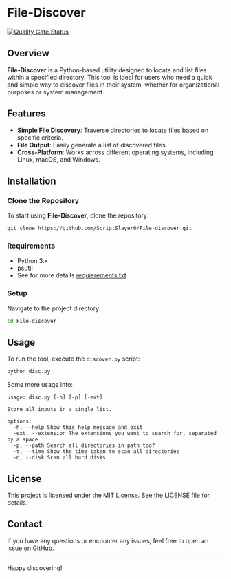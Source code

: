 # File-Discover
[![Quality Gate Status](https://sonarcloud.io/api/project_badges/measure?project=ScriptSlayer0_File-discover&metric=alert_status)](https://sonarcloud.io/summary/new_code?id=ScriptSlayer0_File-discover)
## Overview
**File-Discover** is a Python-based utility designed to locate and list files within a specified directory. This tool is ideal for users who need a quick and simple way to discover files in their system, whether for organizational purposes or system management.

## Features
- **Simple File Discovery**: Traverse directories to locate files based on specific criteria.
- **File Output**: Easily generate a list of discovered files.
- **Cross-Platform**: Works across different operating systems, including Linux, macOS, and Windows.

## Installation

### Clone the Repository
To start using **File-Discover**, clone the repository:
```bash
git clone https://github.com/ScriptSlayer0/File-discover.git
```

### Requirements
- Python 3.x
- psutil
- See for more details [requierements.txt](https://github.com/ScriptSlayer0/File-discover/blob/main/requirements.txt)

### Setup
Navigate to the project directory:
```bash
cd File-discover
```

## Usage
To run the tool, execute the `discover.py` script:
```bash
python disc.py
```
Some more usage info:
```
usage: disc.py [-h] [-p] [-ext]

Store all inputs in a single list.

options:
  -h, --help Show this help message and exit
  -ext, --extension The extensions you want to search for, separated by a space
  -p, --path Search all directories in path too?
  -t, --time Show the time taken to scan all directories
  -d, --disk Scan all hard disks
```

## License
This project is licensed under the MIT License. See the [LICENSE](LICENSE) file for details.

## Contact
If you have any questions or encounter any issues, feel free to open an issue on GitHub.

---
Happy discovering!
